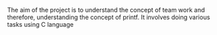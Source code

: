 The aim of the project is to understand the concept of team work and therefore, understanding the concept of printf. It involves doing various tasks using C language
